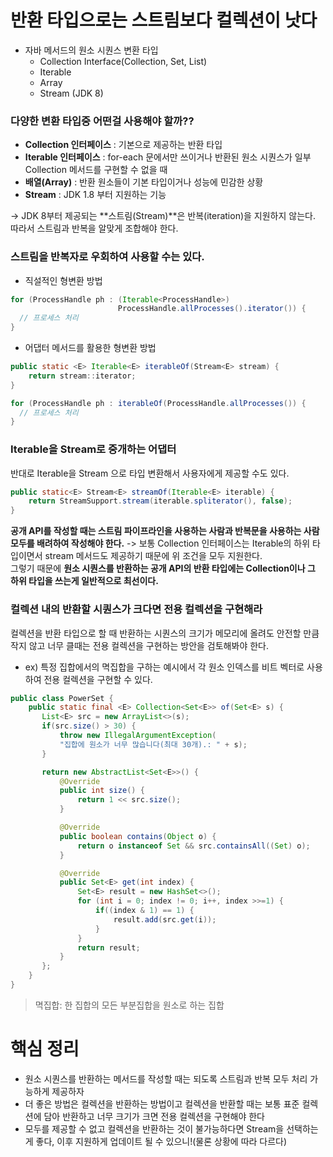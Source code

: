 # 반환 타입으로는 스트림보다 컬렉션이 낫다

- 자바 메서드의 원소 시퀀스 변환 타입
  - Collection Interface(Collection, Set, List)
  - Iterable
  - Array
  - Stream (JDK 8)

### 다양한 변환 타입중 어떤걸 사용해야 할까??

- **Collection 인터페이스** : 기본으로 제공하는 반환 타입
- **Iterable 인터페이스** : for-each 문에서만 쓰이거나 반환된 원소 시퀀스가 일부 Collection 메서드를 구현할 수 없을 때
- **배열(Array)** : 반환 원소들이 기본 타입이거나 성능에 민감한 상황
- **Stream** : JDK 1.8 부터 지원하는 기능

-> JDK 8부터 제공되는 **스트림(Stream)**은 반복(iteration)을 지원하지 않는다. 따라서 스트림과 반복을 알맞게 조합해야 한다.

### 스트림을 반복자로 우회하여 사용할 수는 있다.

- 직설적인 형변환 방법
```java
for (ProcessHandle ph : (Iterable<ProcessHandle>) 
                        ProcessHandle.allProcesses().iterator()) {
  // 프로세스 처리
}
```

- 어댑터 메서드를 활용한 형변환 방법
```java
public static <E> Iterable<E> iterableOf(Stream<E> stream) {
	return stream::iterator;
}
```
```java
for (ProcessHandle ph : iterableOf(ProcessHandle.allProcesses()) {
  // 프로세스 처리
}
```

### Iterable<E>을 Stream<E>로 중개하는 어댑터

반대로 Iterable을 Stream 으로 타입 변환해서 사용자에게 제공할 수도 있다.

```java
public static<E> Stream<E> streamOf(Iterable<E> iterable) {
    return StreamSupport.stream(iterable.spliterator(), false);
}
```

**공개 API를 작성할 때는 스트림 파이프라인을 사용하는 사람과 반복문을 사용하는 사람 모두를 배려하여 작성해야 한다.**
-> 보통 Collection 인터페이스는 Iterable의 하위 타입이면서 stream 메서드도 제공하기 때문에 위 조건을 모두 지원한다.<br>
그렇기 때문에 **원소 시퀀스를 반환하는 공개 API의 반환 타입에는 Collection이나 그 하위 타입을 쓰는게 일반적으로 최선이다.**

### 컬렉션 내의 반환할 시퀀스가 크다면 전용 컬렉션을 구현해라

컬렉션을 반환 타입으로 할 때 반환하는 시퀀스의 크기가 메모리에 올려도 안전할 만큼 작지 않고 너무 클때는 전용 컬렉션을 구현하는 방안을 검토해봐야 한다.

- ex) 특정 집합에서의 멱집합을 구하는 예시에서 각 원소 인덱스를 비트 벡터로 사용하여 전용 컬렉션을 구현할 수 있다.

```java
public class PowerSet {
    public static final <E> Collection<Set<E>> of(Set<E> s) {
       List<E> src = new ArrayList<>(s);
       if(src.size() > 30) {
           throw new IllegalArgumentException(
           "집합에 원소가 너무 많습니다(최대 30개).: " + s);
       }

       return new AbstractList<Set<E>>() {
           @Override
           public int size() {
               return 1 << src.size();
           }

           @Override
           public boolean contains(Object o) {
               return o instanceof Set && src.containsAll((Set) o);
           }

           @Override
           public Set<E> get(int index) {
               Set<E> result = new HashSet<>();
               for (int i = 0; index != 0; i++, index >>=1) {
                   if((index & 1) == 1) {
                       result.add(src.get(i));
                   }
               }
               return result;
           }
       };
    }
}
```

>멱집합: 한 집합의 모든 부분집합을 원소로 하는 집합


# 핵심 정리

- 원소 시퀀스를 반환하는 메서드를 작성할 때는 되도록 스트림과 반복 모두 처리 가능하게 제공하자
- 더 좋은 방법은 컬렉션을 반환하는 방법이고 컬렉션을 반환할 때는 보통 표준 컬렉션에 담아 반환하고 너무 크기가 크면 전용 컬렉션을 구현해야 한다
- 모두를 제공할 수 없고 컬렉션을 반환하는 것이 불가능하다면 Stream을 선택하는게 좋다, 이후 지원하게 업데이트 될 수 있으니!(물론 상황에 따라 다르다)

